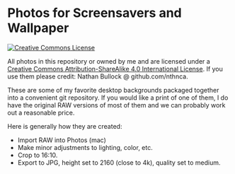 # Photos for Screensavers and Wallpaper

<a rel="license" href="http://creativecommons.org/licenses/by-sa/4.0/"><img alt="Creative Commons License" style="border-width:0" src="https://i.creativecommons.org/l/by-sa/4.0/88x31.png" /></a>

All photos in this repository or owned by me and are licensed under a <a rel="license" href="http://creativecommons.org/licenses/by-sa/4.0/">Creative Commons Attribution-ShareAlike 4.0 International License</a>. If you use them please credit: Nathan Bullock @ github.com/nthnca.

These are some of my favorite desktop backgrounds packaged together into a convenient git repository. If you would like a print of one of them, I do have the original RAW versions of most of them and we can probably work out a reasonable price.

Here is generally how they are created:

- Import RAW into Photos (mac)
- Make minor adjustments to lighting, color, etc.
- Crop to 16:10.
- Export to JPG, height set to 2160 (close to 4k), quality set to medium.
